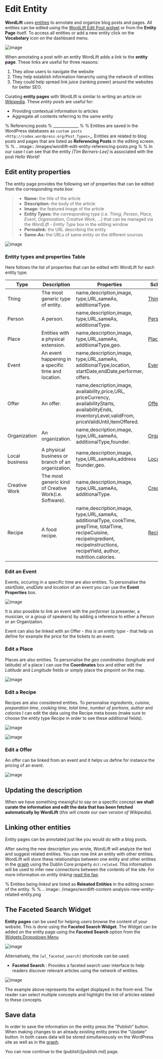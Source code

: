 # Edit Entity

**WordLift** uses [entities](key-concepts.html#entity) to annotate and organize blog posts and pages.
All entities can be edited using the [WordLift Edit Post widget](analysis.html#wordLift-edit-post-widget) or from the **Entity Page** itself. To access all entities or add a new entity click on the **Vocabolary** icon on the dashboard menu.

![image](./images/wordlift-edit-entity-vocabulary.png)

When annotating a post with an entity WordLift adds a link to the **entity page**.
These links are useful for three reasons:

1. They allow users to navigate the website
2. They help establish information hierarchy using the network of entities
3. They could help spread link juice (ranking power) around the websites for better SEO.

Curating **entity pages** with WordLift is similar to writing an article on [Wikipedia](http://wikipedia.org). These *entity posts* are useful for:

- Providing contextual information to articles
- Aggregate all contents referring to the same entity

% Referencing posts
% _____________
%
% Entities are saved in the WordPress databases as `custom posts <http://codex.wordpress.org/Post_Types>`_. Entities are related to blog posts and pages that are listed as **Referencing Posts** in the editing screen.
%
% .. image:: /images/wordlift-edit-entity-referencing-posts.png
%
% In our case I can see that the entity *[Tim Berners-Lee]* is associated with the post *Hello World!*

## Edit entity properties

The entity page provides the following set of properties that can be edited from the corresponding *meta box*:

> - **Name:** the title of the article
> - **Description:** the body of the article
> - **Image:** the featured image of the article
> - **Entity Types:** the corresponding type (i.e. *Thing*, *Person*, *Place*, *Event*, *Organization*, *Creative Work*, ...) that can be managed via the *WordLift - Entity Type* box in the editing window
> - **Permalink:** the URL describing the entity
> - **Same-As:** the URLs of same entity on the different sources

![image](./images/wordlift-edit-entity-informations.png)

### Entity types and properties Table

Here follows the list of properties that can be edited with WordLift for each entity type.

| Type           | Description                                            | Properties                                                                                                                                                                            | Schema.org      |
| -------------- | ------------------------------------------------------ | ------------------------------------------------------------------------------------------------------------------------------------------------------------------------------------- | --------------- |
| Thing          | The most generic type of entity.                       | name,description,image, type,URL,sameAs, additionalType.                                                                                                                              | [Thing]         |
| Person         | A person.                                              | name,description,image, type,URL,sameAs, additionalType.                                                                                                                              | [Person]        |
| Place          | Entities with a physical extension.                    | name,description,image, type,URL,sameAs, additionalType,geo.                                                                                                                          | [Place]         |
| Event          | An event happening in a specific time and location.    | name,description,image, type,URL,sameAs, additionalType,location, startDate,endDate,performer, offers.                                                                                | [Event]         |
| Offer          | An offer.                                              | name,description,image, availability,price,URL, priceCurrency, availabilityStarts, availabilityEnds, inventoryLevel,validFrom, priceValidUntil,itemOffered.                           | [Offer]         |
| Organization   | An organization.                                       | name,description,image, type,URL,sameAs, additionalType,founder.                                                                                                                      | [Organization]  |
| Local business | A physical business or branch of an organization.      | name,description,image, type,URL,sameAs,address founder,geo.                                                                                                                          | [LocalBusiness] |
| Creative Work  | The most generic kind of Creative Work(i.e. Software). | name,description,image, type,URL,sameAs, additionalType.                                                                                                                              | [CreativeWork]  |
| Recipe         | A food recipe.                                         | name,description,image, type,URL,sameAs, additionalType, cookTime, prepTime, totalTime, recipeCuisine, recipeIngredient, recipeInstructions, recipeYield, author, nutrition.calories. | [Recipe]        |

### Edit an Event

Events, occuring in a specific time are also entities. To personalise the *startDate*, *endDate* and *location* of an event you can use the **Event Properties** box.

![image](./images/wordlift-edit-entity-event.png)

It is also possible to link an event with the *performer* (a presenter, a musician, or a group of speakers) by adding a reference to either a Person or an Organization.

Event can also be linked with an Offer - *this is an entity type* - that help us define for example the price for the tickets to an event.

### Edit a Place

Places are also entities. To personalise the *geo coordinates* (longitude and latitude) of a place I can use the **Coordinates** box and either edit the *Latitude* and *Longitude* fields or simply place the pinpoint on the map.

![image](./images/wordlift-edit-entity-place.png)

### Edit a Recipe

Recipes are also considered entities. To personalise *ingredients*, *cuisine*, *preparation time*, *cooking time*, *total time*, *number of portions*, *author* and *calories* I can edit the data using the Recipe meta boxes (make sure to choose the entity type *Recipe* in order to see these additional fields).

![image](./images/wordlift-edit-entity-recipe-01.png)

![image](./images/wordlift-edit-entity-recipe-02.png)

### Edit a Offer

An offer can be linked from an event and it helps us define for instance the pricing of an event.

![image](./images/wordlift-edit-entity-offer.png)

## Updating the description

When we have something meanigful to say on a specific concept **we shall curate the information and edit the data that has been fetched automatically by WordLift** (*this will create our own version of Wikipedia*).

## Linking other entities

Entity pages can be annotated just like you would do with a blog posts.

After saving the new description you wrote, WordLift will analyze the text and suggest related entities. You can now *link* an entity with other entities. WordLift will store these relationships between one entity and other entities in the [graph](key-concepts.html#knowledge-graph) using the Dublin Core property `dct:related`. This information will be used to infer new connections between the contents of the site. For more information on *entity linking* [read the faq](faq.html#when-should-i-link-one-entity-to-another).

% Entities being *linked* are listed as **Releated Entities** in the editing screen of the entity.
%
% .. image:: /images/wordlift-content-analysis-new-entity-related-entity.png

## The Faceted Search Widget

**Entity pages** can be used for helping users browse the content of your website. This is done using the **Faceted Search Widget**.
The Widget can be added on the entity page using the **Faceted Search** option from the [Widgets Dropodown Menu](analysis.html#wordlift-widgets-menu)

![image](./images/wordlift-edit-entity-faceted-search-widget.png)

Alternatively, the `[wl_faceted_search]` shortcode can be used.

- **Faceted Search**
  : Provides a faceted search user interface to help readers discover relevant articles using the network of entities.

![image](./images/wordlift-edit-entity-faceted-search-widget-frontend.gif)

The example above represents the widget displayed in the front-end. The reader can select multiple concepts and highlight the list of articles related to these concepts.

## Save data

In order to save the information on the entity press the "Publish" button.
When making changes to an already existing entity press the "Update" button. In both cases data will be stored simultaneously on the WordPress site as well as in the [graph](key-concepts.html#knowledge-graph).

You can now continue to the (publish)[publish.md] page.

[creativework]: http://schema.org/CreativeWork
[event]: http://schema.org/Event
[localbusiness]: http://schema.org/LocalBusiness
[offer]: http://schema.org/Offer
[organization]: http://schema.org/Organization
[person]: http://schema.org/Person
[place]: http://schema.org/Place
[recipe]: http://schema.org/Recipe
[thing]: http://schema.org/Thing
